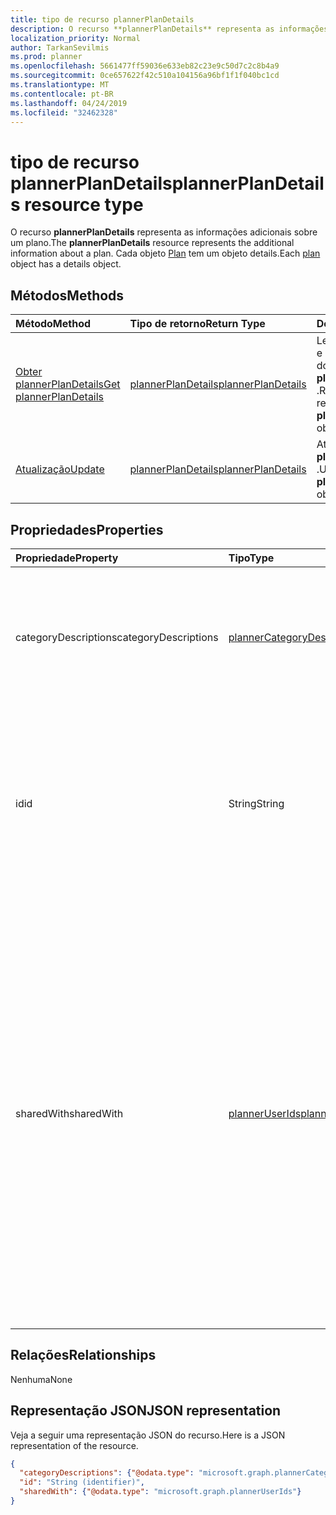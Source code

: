 ```yaml
---
title: tipo de recurso plannerPlanDetails
description: O recurso **plannerPlanDetails** representa as informações adicionais sobre um plano. Cada objeto Plan tem um objeto details.
localization_priority: Normal
author: TarkanSevilmis
ms.prod: planner
ms.openlocfilehash: 5661477ff59036e633eb82c23e9c50d7c2c8b4a9
ms.sourcegitcommit: 0ce657622f42c510a104156a96bf1f1f040bc1cd
ms.translationtype: MT
ms.contentlocale: pt-BR
ms.lasthandoff: 04/24/2019
ms.locfileid: "32462328"
---
```

# <a name="plannerplandetails-resource-type"></a><span data-ttu-id="56c20-104">tipo de recurso plannerPlanDetails</span><span class="sxs-lookup"><span data-stu-id="56c20-104">plannerPlanDetails resource type</span></span>


<span data-ttu-id="56c20-105">O recurso **plannerPlanDetails** representa as informações adicionais sobre um plano.</span><span class="sxs-lookup"><span data-stu-id="56c20-105">The **plannerPlanDetails** resource represents the additional information about a plan.</span></span> <span data-ttu-id="56c20-106">Cada objeto [Plan](plannerplan.md) tem um objeto details.</span><span class="sxs-lookup"><span data-stu-id="56c20-106">Each [plan](plannerplan.md) object has a details object.</span></span>


## <a name="methods"></a><span data-ttu-id="56c20-107">Métodos</span><span class="sxs-lookup"><span data-stu-id="56c20-107">Methods</span></span>

| <span data-ttu-id="56c20-108">Método</span><span class="sxs-lookup"><span data-stu-id="56c20-108">Method</span></span>           | <span data-ttu-id="56c20-109">Tipo de retorno</span><span class="sxs-lookup"><span data-stu-id="56c20-109">Return Type</span></span>    |<span data-ttu-id="56c20-110">Descrição</span><span class="sxs-lookup"><span data-stu-id="56c20-110">Description</span></span>|
|:---------------|:--------|:----------|
|[<span data-ttu-id="56c20-111">Obter plannerPlanDetails</span><span class="sxs-lookup"><span data-stu-id="56c20-111">Get plannerPlanDetails</span></span>](../api/plannerplandetails-get.md) | [<span data-ttu-id="56c20-112">plannerPlanDetails</span><span class="sxs-lookup"><span data-stu-id="56c20-112">plannerPlanDetails</span></span>](plannerplandetails.md) |<span data-ttu-id="56c20-113">Leia as propriedades e os relacionamentos do objeto **plannerPlanDetails** .</span><span class="sxs-lookup"><span data-stu-id="56c20-113">Read properties and relationships of **plannerPlanDetails** object.</span></span>|
|[<span data-ttu-id="56c20-114">Atualização</span><span class="sxs-lookup"><span data-stu-id="56c20-114">Update</span></span>](../api/plannerplandetails-update.md) | [<span data-ttu-id="56c20-115">plannerPlanDetails</span><span class="sxs-lookup"><span data-stu-id="56c20-115">plannerPlanDetails</span></span>](plannerplandetails.md)    |<span data-ttu-id="56c20-116">Atualize o objeto **plannerPlanDetails** .</span><span class="sxs-lookup"><span data-stu-id="56c20-116">Update **plannerPlanDetails** object.</span></span> |

## <a name="properties"></a><span data-ttu-id="56c20-117">Propriedades</span><span class="sxs-lookup"><span data-stu-id="56c20-117">Properties</span></span>
| <span data-ttu-id="56c20-118">Propriedade</span><span class="sxs-lookup"><span data-stu-id="56c20-118">Property</span></span>     | <span data-ttu-id="56c20-119">Tipo</span><span class="sxs-lookup"><span data-stu-id="56c20-119">Type</span></span>   |<span data-ttu-id="56c20-120">Descrição</span><span class="sxs-lookup"><span data-stu-id="56c20-120">Description</span></span>|
|:---------------|:--------|:----------|
|<span data-ttu-id="56c20-121">categoryDescriptions</span><span class="sxs-lookup"><span data-stu-id="56c20-121">categoryDescriptions</span></span>|[<span data-ttu-id="56c20-122">plannerCategoryDescriptions</span><span class="sxs-lookup"><span data-stu-id="56c20-122">plannerCategoryDescriptions</span></span>](plannercategorydescriptions.md)|<span data-ttu-id="56c20-123">Um objeto que especifica as descrições das seis categorias que podem ser associadas a tarefas no plano</span><span class="sxs-lookup"><span data-stu-id="56c20-123">An object that specifies the descriptions of the six categories that can be associated with tasks in the plan</span></span>|
|<span data-ttu-id="56c20-124">id</span><span class="sxs-lookup"><span data-stu-id="56c20-124">id</span></span>|<span data-ttu-id="56c20-125">String</span><span class="sxs-lookup"><span data-stu-id="56c20-125">String</span></span>| <span data-ttu-id="56c20-126">Somente leitura.</span><span class="sxs-lookup"><span data-stu-id="56c20-126">Read-only.</span></span> <span data-ttu-id="56c20-127">ID do plano de detalhes.</span><span class="sxs-lookup"><span data-stu-id="56c20-127">ID of the plan details.</span></span> <span data-ttu-id="56c20-128">Tem 28 caracteres e diferencia maiúsculas de minúsculas.</span><span class="sxs-lookup"><span data-stu-id="56c20-128">It is 28 characters long and case-sensitive.</span></span> <span data-ttu-id="56c20-129">[Formatar validação](planner-identifiers-disclaimer.md) é feito no serviço.</span><span class="sxs-lookup"><span data-stu-id="56c20-129">[Format validation](planner-identifiers-disclaimer.md) is done on the service.</span></span>|
|<span data-ttu-id="56c20-130">sharedWith</span><span class="sxs-lookup"><span data-stu-id="56c20-130">sharedWith</span></span>|[<span data-ttu-id="56c20-131">plannerUserIds</span><span class="sxs-lookup"><span data-stu-id="56c20-131">plannerUserIds</span></span>](planneruserids.md)|<span data-ttu-id="56c20-132">Conjunto de IDs de usuário com as quais esse plano é compartilhado.</span><span class="sxs-lookup"><span data-stu-id="56c20-132">Set of user ids that this plan is shared with.</span></span> <span data-ttu-id="56c20-133">Se estiver aproveitando os grupos do Office 365, use a API de grupos para gerenciar a associação de grupo para compartilhar o plano [do grupo](group.md) .</span><span class="sxs-lookup"><span data-stu-id="56c20-133">If you are leveraging Office 365 Groups, use the Groups API to manage group membership to share the [group's](group.md) plan.</span></span> <span data-ttu-id="56c20-134">Você também pode adicionar membros existentes do grupo a essa coleção, embora não seja necessário que eles acessem o plano de Propriedade do grupo.</span><span class="sxs-lookup"><span data-stu-id="56c20-134">You can also add existing members of the group to this collection though it is not required for them to access the plan owned by the group.</span></span> |

## <a name="relationships"></a><span data-ttu-id="56c20-135">Relações</span><span class="sxs-lookup"><span data-stu-id="56c20-135">Relationships</span></span>
<span data-ttu-id="56c20-136">Nenhuma</span><span class="sxs-lookup"><span data-stu-id="56c20-136">None</span></span>


## <a name="json-representation"></a><span data-ttu-id="56c20-137">Representação JSON</span><span class="sxs-lookup"><span data-stu-id="56c20-137">JSON representation</span></span>
<span data-ttu-id="56c20-138">Veja a seguir uma representação JSON do recurso.</span><span class="sxs-lookup"><span data-stu-id="56c20-138">Here is a JSON representation of the resource.</span></span>

<!--{
  "blockType": "resource",
  "optionalProperties": [],
  "baseType": "microsoft.graph.entity",
  "@odata.type": "microsoft.graph.plannerPlanDetails"
}-->

```json
{
  "categoryDescriptions": {"@odata.type": "microsoft.graph.plannerCategoryDescriptions"},
  "id": "String (identifier)",
  "sharedWith": {"@odata.type": "microsoft.graph.plannerUserIds"}
}

```

<!-- uuid: 8fcb5dbc-d5aa-4681-8e31-b001d5168d79
2015-10-25 14:57:30 UTC -->
<!-- {
  "type": "#page.annotation",
  "description": "plannerPlanDetails resource",
  "keywords": "",
  "section": "documentation",
  "tocPath": ""
}-->
